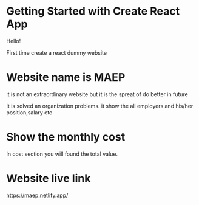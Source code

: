 # Getting Started with Create React App

Hello!

First time create a react dummy website

# Website name is MAEP

it is not an extraordinary  website but it is the spreat of do better in future

It is solved an organization problems. it show the all employers and his/her position,salary etc

# Show the monthly cost 
In cost section you will found the total value.

# Website live link

  https://maep.netlify.app/
